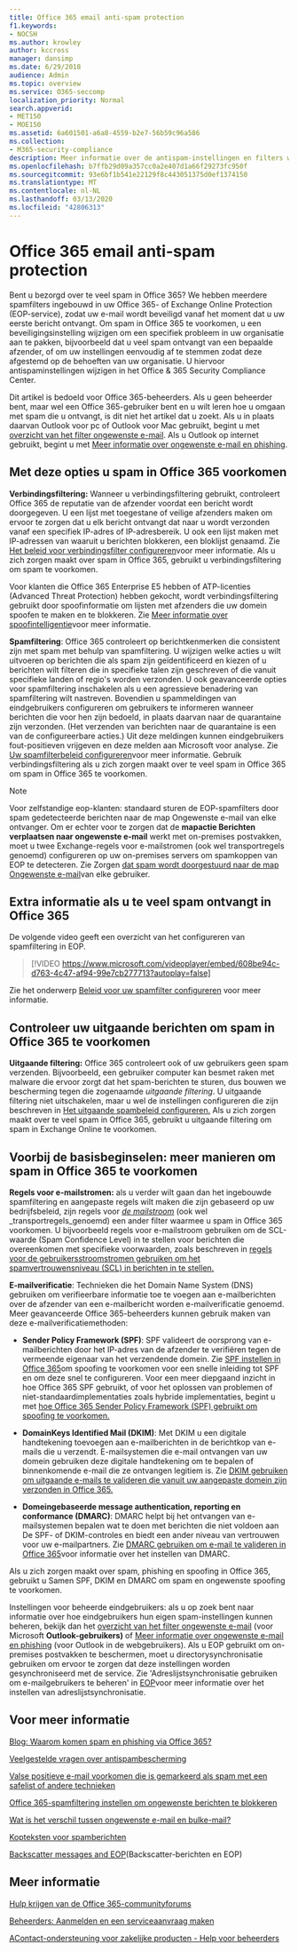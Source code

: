 ```yaml
---
title: Office 365 email anti-spam protection
f1.keywords:
- NOCSH
ms.author: krowley
author: kccross
manager: dansimp
ms.date: 6/29/2018
audience: Admin
ms.topic: overview
ms.service: O365-seccomp
localization_priority: Normal
search.appverid:
- MET150
- MOE150
ms.assetid: 6a601501-a6a8-4559-b2e7-56b59c96a586
ms.collection:
- M365-security-compliance
description: Meer informatie over de antispam-instellingen en filters waarmee u spam voorkomen in Exchange Online en Office 365. Krijg je te veel spam in Office 365? U uw spamfilters en antispambeleidsinstellingen aanpassen.
ms.openlocfilehash: b7ffb29d09a357cc0a2e407d1a66f29273fc950f
ms.sourcegitcommit: 93e6bf1b541e22129f8c443051375d0ef1374150
ms.translationtype: MT
ms.contentlocale: nl-NL
ms.lasthandoff: 03/13/2020
ms.locfileid: "42806313"
---
```

# <a name="office-365-email-anti-spam-protection"></a>Office 365 email anti-spam protection

Bent u bezorgd over te veel spam in Office 365? We hebben meerdere spamfilters ingebouwd in uw Office 365- of Exchange Online Protection (EOP-service), zodat uw e-mail wordt beveiligd vanaf het moment dat u uw eerste bericht ontvangt. Om spam in Office 365 te voorkomen, u een beveiligingsinstelling wijzigen om een specifiek probleem in uw organisatie aan te pakken, bijvoorbeeld dat u veel spam ontvangt van een bepaalde afzender, of om uw instellingen eenvoudig af te stemmen zodat deze afgestemd op de behoeften van uw organisatie. U hiervoor antispaminstellingen wijzigen in het Office &amp; 365 Security Compliance Center.

Dit artikel is bedoeld voor Office 365-beheerders. Als u geen beheerder bent, maar wel een Office 365-gebruiker bent en u wilt leren hoe u omgaan met spam die u ontvangt, is dit niet het artikel dat u zoekt. Als u in plaats daarvan Outlook voor pc of Outlook voor Mac gebruikt, begint u met [overzicht van het filter ongewenste e-mail](https://support.office.com/article/5ae3ea8e-cf41-4fa0-b02a-3b96e21de089). Als u Outlook op internet gebruikt, begint u met [Meer informatie over ongewenste e-mail en phishing](https://support.office.com/article/86c1d76f-4d5a-4967-9647-35665dc17c31).

## <a name="these-options-help-you-prevent-spam-in-office-365"></a>Met deze opties u spam in Office 365 voorkomen

 **Verbindingsfiltering:** Wanneer u verbindingsfiltering gebruikt, controleert Office 365 de reputatie van de afzender voordat een bericht wordt doorgegeven. U een lijst met toegestane of veilige afzenders maken om ervoor te zorgen dat u elk bericht ontvangt dat naar u wordt verzonden vanaf een specifiek IP-adres of IP-adresbereik. U ook een lijst maken met IP-adressen van waaruit u berichten blokkeren, een bloklijst genaamd. Zie [Het beleid voor verbindingsfilter configureren](configure-the-connection-filter-policy.md)voor meer informatie. Als u zich zorgen maakt over spam in Office 365, gebruikt u verbindingsfiltering om spam te voorkomen.

Voor klanten die Office 365 Enterprise E5 hebben of ATP-licenties (Advanced Threat Protection) hebben gekocht, wordt verbindingsfiltering gebruikt door spoofinformatie om lijsten met afzenders die uw domein spoofen te maken en te blokkeren. Zie [Meer informatie over spoofintelligentie](learn-about-spoof-intelligence.md)voor meer informatie.

 **Spamfiltering**: Office 365 controleert op berichtkenmerken die consistent zijn met spam met behulp van spamfiltering. U wijzigen welke acties u wilt uitvoeren op berichten die als spam zijn geïdentificeerd en kiezen of u berichten wilt filteren die in specifieke talen zijn geschreven of die vanuit specifieke landen of regio's worden verzonden. U ook geavanceerde opties voor spamfiltering inschakelen als u een agressieve benadering van spamfiltering wilt nastreven. Bovendien u spammeldingen van eindgebruikers configureren om gebruikers te informeren wanneer berichten die voor hen zijn bedoeld, in plaats daarvan naar de quarantaine zijn verzonden. (Het verzenden van berichten naar de quarantaine is een van de configureerbare acties.) Uit deze meldingen kunnen eindgebruikers fout-positieven vrijgeven en deze melden aan Microsoft voor analyse. Zie [Uw spamfilterbeleid configureren](configure-your-spam-filter-policies.md)voor meer informatie. Gebruik verbindingsfiltering als u zich zorgen maakt over te veel spam in Office 365 om spam in Office 365 te voorkomen.

> [!NOTE]
> Voor zelfstandige eop-klanten: standaard sturen de EOP-spamfilters door spam gedetecteerde berichten naar de map Ongewenste e-mail van elke ontvanger. Om er echter voor te zorgen dat de **mapactie Berichten verplaatsen naar ongewenste e-mail** werkt met on-premises postvakken, moet u twee Exchange-regels voor e-mailstromen (ook wel transportregels genoemd) configureren op uw on-premises servers om spamkoppen van EOP te detecteren. Zie Zorgen [dat spam wordt doorgestuurd naar de map Ongewenste e-mail](ensure-that-spam-is-routed-to-each-user-s-junk-email-folder.md)van elke gebruiker.

## <a name="extra-information-if-you-receive-too-much-spam-in-office-365"></a>Extra informatie als u te veel spam ontvangt in Office 365

De volgende video geeft een overzicht van het configureren van spamfiltering in EOP.

> [!VIDEO https://www.microsoft.com/videoplayer/embed/608be94c-d763-4c47-af94-99e7cb277713?autoplay=false]

Zie het onderwerp [Beleid voor uw spamfilter configureren](configure-your-spam-filter-policies.md) voor meer informatie.

## <a name="check-your-outgoing-messages-to-prevent-spam-in-office-365"></a>Controleer uw uitgaande berichten om spam in Office 365 te voorkomen

 **Uitgaande filtering:** Office 365 controleert ook of uw gebruikers geen spam verzenden. Bijvoorbeeld, een gebruiker computer kan besmet raken met malware die ervoor zorgt dat het spam-berichten te sturen, dus bouwen we bescherming tegen die zogenaamde *uitgaande filtering*. U uitgaande filtering niet uitschakelen, maar u wel de instellingen configureren die zijn beschreven in [Het uitgaande spambeleid configureren.](configure-the-outbound-spam-policy.md) Als u zich zorgen maakt over te veel spam in Office 365, gebruikt u uitgaande filtering om spam in Exchange Online te voorkomen.

## <a name="beyond-the-basics-more-ways-to-prevent-spam-in-office-365"></a>Voorbij de basisbeginselen: meer manieren om spam in Office 365 te voorkomen

 **Regels voor e-mailstromen:** als u verder wilt gaan dan het ingebouwde spamfiltering en aangepaste regels wilt maken die zijn gebaseerd op uw bedrijfsbeleid, zijn regels voor _[de mailstroom](https://docs.microsoft.com/exchange/security-and-compliance/mail-flow-rules/mail-flow-rules)_ (ook wel _transportregels_genoemd) een ander filter waarmee u spam in Office 365 voorkomen. U bijvoorbeeld regels voor e-mailstroom gebruiken om de SCL-waarde (Spam Confidence Level) in te stellen voor berichten die overeenkomen met specifieke voorwaarden, zoals beschreven in [regels voor de gebruikersstroomstromen gebruiken om het spamvertrouwensniveau (SCL) in berichten in te stellen.](use-mail-flow-rules-to-set-the-spam-confidence-level-scl-in-messages.md)

 **E-mailverificatie**: Technieken die het Domain Name System (DNS) gebruiken om verifieerbare informatie toe te voegen aan e-mailberichten over de afzender van een e-mailbericht worden e-mailverificatie genoemd. Meer geavanceerde Office 365-beheerders kunnen gebruik maken van deze e-mailverificatiemethoden:

- **Sender Policy Framework (SPF)**: SPF valideert de oorsprong van e-mailberichten door het IP-adres van de afzender te verifiëren tegen de vermeende eigenaar van het verzendende domein. Zie [SPF instellen in Office 365](set-up-spf-in-office-365-to-help-prevent-spoofing.md)om spoofing te voorkomen voor een snelle inleiding tot SPF en om deze snel te configureren. Voor een meer diepgaand inzicht in hoe Office 365 SPF gebruikt, of voor het oplossen van problemen of niet-standaardimplementaties zoals hybride implementaties, begint u met [hoe Office 365 Sender Policy Framework (SPF) gebruikt om spoofing te voorkomen.](how-office-365-uses-spf-to-prevent-spoofing.md)

- **DomainKeys Identified Mail (DKIM)**: Met DKIM u een digitale handtekening toevoegen aan e-mailberichten in de berichtkop van e-mails die u verzendt. E-mailsystemen die e-mail ontvangen van uw domein gebruiken deze digitale handtekening om te bepalen of binnenkomende e-mail die ze ontvangen legitiem is. Zie [DKIM gebruiken om uitgaande e-mails te valideren die vanuit uw aangepaste domein zijn verzonden in Office 365.](use-dkim-to-validate-outbound-email.md)

- **Domeingebaseerde message authentication, reporting en conformance (DMARC)**: DMARC helpt bij het ontvangen van e-mailsystemen bepalen wat te doen met berichten die niet voldoen aan De SPF- of DKIM-controles en biedt een ander niveau van vertrouwen voor uw e-mailpartners. Zie [DMARC gebruiken om e-mail te valideren in Office 365](use-dmarc-to-validate-email.md)voor informatie over het instellen van DMARC.

Als u zich zorgen maakt over spam, phishing en spoofing in Office 365, gebruikt u Samen SPF, DKIM en DMARC om spam en ongewenste spoofing te voorkomen.

 Instellingen voor beheerde eindgebruikers: als u op zoek bent naar informatie over hoe eindgebruikers hun eigen spam-instellingen kunnen beheren, bekijk dan het [overzicht van het filter ongewenste e-mail](https://support.office.com/article/5ae3ea8e-cf41-4fa0-b02a-3b96e21de089) (voor Microsoft **Outlook-gebruikers)** of [Meer informatie over ongewenste e-mail en phishing](https://support.microsoft.com/article/86c1d76f-4d5a-4967-9647-35665dc17c31) (voor Outlook in de webgebruikers). Als u EOP gebruikt om on-premises postvakken te beschermen, moet u directorysynchronisatie gebruiken om ervoor te zorgen dat deze instellingen worden gesynchroniseerd met de service. Zie 'Adreslijstsynchronisatie gebruiken om e-mailgebruikers te beheren' in [EOP](manage-mail-users-in-eop.md)voor meer informatie over het instellen van adreslijstsynchronisatie.

## <a name="for-more-information"></a>Voor meer informatie

[Blog: Waarom komen spam en phishing via Office 365?](https://blogs.msdn.microsoft.com/tzink/2014/09/12/why-does-spam-and-phishing-get-through-office-365-and-what-can-be-done-about-it/)

[Veelgestelde vragen over antispambescherming](anti-spam-protection-faq.md)

[Valse positieve e-mail voorkomen die is gemarkeerd als spam met een safelist of andere technieken](prevent-email-from-being-marked-as-spam.md)

[Office 365-spamfiltering instellen om ongewenste berichten te blokkeren](reduce-spam-email.md)

[Wat is het verschil tussen ongewenste e-mail en bulke-mail?](what-s-the-difference-between-junk-email-and-bulk-email.md)

[Kopteksten voor spamberichten](anti-spam-message-headers.md)

[Backscatter messages and EOP](backscatter-messages-and-eop.md)(Backscatter-berichten en EOP)

## <a name="more-resources"></a>Meer informatie

[Hulp krijgen van de Office 365-communityforums](https://techcommunity.microsoft.com/t5/Office-365/ct-p/Office365)

[Beheerders: Aanmelden en een serviceaanvraag maken](https://portal.office.com/AdminPortal/Home?ref=support)

[AContact-ondersteuning voor zakelijke producten - Help voor beheerders](https://docs.microsoft.com/Office365/Admin/contact-support-for-business-products)
